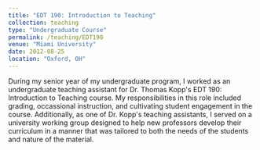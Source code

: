 ```yaml
---
title: "EDT 190: Introduction to Teaching"
collection: teaching
type: "Undergraduate Course"
permalink: /teaching/EDT190
venue: "Miami University"
date: 2012-08-25
location: "Oxford, OH"
---
```


During my senior year of my undergraduate program, I worked as an undergraduate teaching assistant for Dr. Thomas Kopp's EDT 190: Introduction to Teaching course.  My responsibilities in this role included grading, occassional instruction, and cultivating student engagement in the course.  Additionally, as one of Dr. Kopp's teaching assistants, I served on a university working group designed to help new professors develop their curriculum in a manner that was tailored to both the needs of the students and nature of the material.
